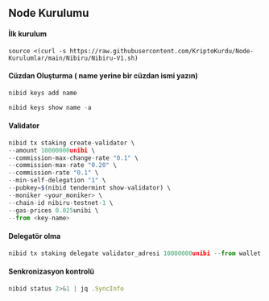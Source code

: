 
## Node Kurulumu



#### İlk kurulum

```
source <(curl -s https://raw.githubusercontent.com/KriptoKurdu/Node-Kurulumlar/main/Nibiru/Nibiru-V1.sh)
```

#### Cüzdan Oluşturma ( name yerine bir cüzdan ismi yazın)

```javascript
nibid keys add name

nibid keys show name -a 
```



#### Validator

```javascript
nibid tx staking create-validator \
--amount 10000000unibi \
--commission-max-change-rate "0.1" \
--commission-max-rate "0.20" \
--commission-rate "0.1" \
--min-self-delegation "1" \
--pubkey=$(nibid tendermint show-validator) \
--moniker <your_moniker> \
--chain-id nibiru-testnet-1 \
--gas-prices 0.025unibi \
--from <key-name>

```

#### Delegatör olma

```javascript
nibid tx staking delegate validator_adresi 10000000unibi --from wallet --chain-id nibiru-testnet-1 --fees 5000unibi

```
#### Senkronizasyon kontrolü

```javascript
nibid status 2>&1 | jq .SyncInfo

```

